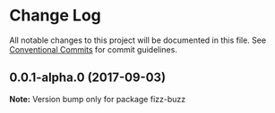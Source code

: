 # Change Log

All notable changes to this project will be documented in this file.
See [Conventional Commits](https://conventionalcommits.org) for commit guidelines.

<a name="0.0.1-alpha.0"></a>
## 0.0.1-alpha.0 (2017-09-03)




**Note:** Version bump only for package fizz-buzz
